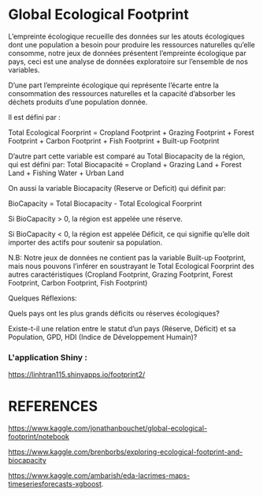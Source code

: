 # Global Ecological Footprint
L’empreinte écologique recueille des données sur les atouts écologiques dont une population a besoin pour produire les ressources naturelles qu’elle consomme, notre jeux de données présentent l’empreinte écologique par pays, ceci est une analyse de données exploratoire sur l’ensemble de nos variables.

D’une part l’empreinte écologique qui représente l’écarte entre la consommation des ressources naturelles et la capacité d’absorber les déchets produits d’une population donnée.

Il est défini par :

Total Ecological Foorprint = Cropland Footprint + Grazing Footprint + Forest Footprint + Carbon Footprint + Fish Footprint + Built-up Footprint

D’autre part cette variable est comparé au Total Biocapacity de la région, qui est défini par: Total Biocapacité = Cropland + Grazing Land + Forest Land + Fishing Water + Urban Land

On aussi la variable Biocapacity (Reserve or Deficit) qui définit par:

BioCapacity = Total Biocapacity - Total Ecological Foorprint

Si BioCapacity > 0, la région est appelée une réserve.

Si BioCapacity < 0, la région est appelée Déficit, ce qui signifie qu’elle doit importer des actifs pour soutenir sa population.

N.B: Notre jeux de données ne contient pas la variable Built-up Footprint, mais nous pouvons l’inférer en soustrayant le Total Ecological Foorprint des autres caractéristiques (Cropland Footprint, Grazing Footprint, Forest Footprint, Carbon Footprint, Fish Footprint)

Quelques Réflexions:

Quels pays ont les plus grands déficits ou réserves écologiques?

Existe-t-il une relation entre le statut d’un pays (Réserve, Déficit) et sa Population, GPD, HDI (Indice de Développement Humain)?
### L'application Shiny : 
https://linhtran115.shinyapps.io/footprint2/

# REFERENCES

https://www.kaggle.com/jonathanbouchet/global-ecological-footprint/notebook  

https://www.kaggle.com/brenborbs/exploring-ecological-footprint-and-biocapacity

https://www.kaggle.com/ambarish/eda-lacrimes-maps-timeseriesforecasts-xgboost.


